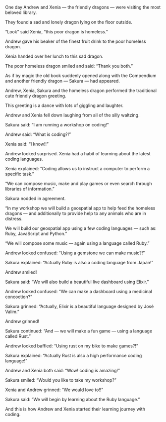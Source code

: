 One day Andrew and Xenia — the friendly dragons — were visiting the most beloved library.

They found a sad and lonely dragon lying on the floor outside.

“Look” said Xenia, “this poor dragon is homeless.”

Andrew gave his beaker of the finest fruit drink to the poor homeless dragon.

Xenia handed over her lunch to this sad dragon.

The poor homeless dragon smiled and said: “Thank you both.”

As if by magic the old book suddenly opened along with the Compendium and another friendly dragon — Sakura — had appeared.

Andrew, Xenia, Sakura and the homeless dragon performed the traditional cute friendly dragon greeting.

This greeting is a dance with lots of giggling and laughter.

Andrew and Xenia fell down laughing from all of the silly waltzing.

Sakura said: “I am running a workshop on coding!”

Andrew said: “What is coding?!”

Xenia said: “I know!!”

Andrew looked surprised. Xenia had a habit of learning about the latest coding languages.

Xenia explained: “Coding allows us to instruct a computer to perform a specific task.”

“We can compose music, make and play games or even search through libraries of information.”

Sakura nodded in agreement.

“In my workshop we will build a geospatial app to help feed the homeless dragons — and additionally to provide help to any animals who are in distress.

We will build our geospatial app using a few coding languages — such as: Ruby, JavaScript and Python.”

“We will compose some music — again using a language called Ruby.”

Andrew looked confused: “Using a gemstone we can make music?!”

Sakura explained: “Actually Ruby is also a coding language from Japan!”

Andrew smiled!

Sakura said: “We will also build a beautiful live dashboard using Elixir.”

Andrew looked confused: “We can make a dashboard using a medicinal concoction?”

Sakura grinned: “Actually, Elixir is a beautiful language designed by José Valim.”

Andrew grinned!

Sakura continued: “And — we will make a fun game — using a language called Rust.”

Andrew looked baffled: “Using rust on my bike to make games?!”

Sakura explained: “Actually Rust is also a high performance coding language!”

Andrew and Xenia both said: “Wow! coding is amazing!”

Sakura smiled: “Would you like to take my workshop?”

Xenia and Andrew grinned: “We would love to!!”

Sakura said: “We will begin by learning about the Ruby language.”

And this is how Andrew and Xenia started their learning journey with coding.

